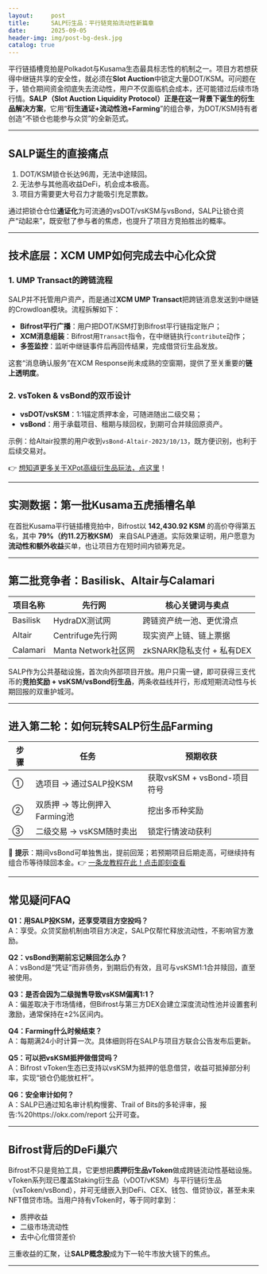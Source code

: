 ```yaml
---
layout:     post
title:      SALP衍生品：平行链竞拍流动性新篇章
date:       2025-09-05
header-img: img/post-bg-desk.jpg
catalog: true
---
```


平行链插槽竞拍是Polkadot与Kusama生态最具标志性的机制之一。项目方若想获得中继链共享的安全性，就必须在**Slot Auction**中锁定大量DOT/KSM。可问题在于，锁仓期间资金彻底失去流动性，用户不仅面临机会成本，还可能错过后续市场行情。**SALP（Slot Auction Liquidity Protocol）正是在这一背景下诞生的衍生品解决方案**，它用“**衍生通证+流动性池+Farming**”的组合拳，为DOT/KSM持有者创造“不锁仓也能参与众贷”的全新范式。

---

## SALP诞生的直接痛点

1. DOT/KSM锁仓长达96周，无法中途赎回。  
2. 无法参与其他高收益DeFi，机会成本极高。  
3. 项目方需要更大号召力才能吸引充足票数。  

通过把锁仓仓位**通证化**为可流通的vsDOT/vsKSM与vsBond，SALP让锁仓资产“动起来”，既安慰了参与者的焦虑，也提升了项目方竞拍胜出的概率。

---

## 技术底层：XCM UMP如何完成去中心化众贷

### 1. UMP Transact的跨链流程
SALP并不托管用户资产，而是通过**XCM UMP Transact**把跨链消息发送到中继链的Crowdloan模块。流程拆解如下：

- **Bifrost平行广播**：用户把DOT/KSM打到Bifrost平行链指定账户；  
- **XCM消息组装**：Bifrost用`Transact`指令，在中继链执行`contribute`动作；  
- **多签监控**：监听中继链事件后再回传结果，完成借贷衍生品发放。  

这套“消息确认服务”在XCM Response尚未成熟的空窗期，提供了至关重要的**链上透明度**。

### 2. vsToken & vsBond的双币设计

- **vsDOT/vsKSM**：1:1锚定质押本金，可随进随出二级交易；  
- **vsBond**：用于承载项目、租期与赎回权，到期可合并赎回原资产。  

示例：给Altair投票的用户收到`vsBond-Altair-2023/10/13`，既方便识别，也利于后续交易对。

👉 [想知道更多关于XPot高级衍生品玩法，点这里](https://okxdog.com/)！

---

## 实测数据：第一批Kusama五虎插槽名单

在首批Kusama平行链插槽竞拍中，Bifrost以 **142,430.92 KSM** 的高价夺得第五名，其中 **79%（约11.2万枚KSM）** 来自SALP通道。实际效果证明，用户愿意为**流动性和额外收益**买单，也让项目方在短时间内锁筹充足。

---

## 第二批竞争者：Basilisk、Altair与Calamari

| 项目名称 | 先行网 | 核心关键词与卖点 |
| --- | --- | --- |
| Basilisk | HydraDX测试网 | 跨链资产统一池、更优滑点 |
| Altair | Centrifuge先行网 | 现实资产上链、链上票据 |
| Calamari | Manta Network社区网 | zkSNARK隐私支付 + 私有DEX |

SALP作为公共基础设施，首次向外部项目开放。用户只需一键，即可获得三支代币的**竞拍奖励 + vsKSM/vsBond衍生品**，两条收益线并行，形成短期流动性与长期回报的双重护城河。

---

## 进入第二轮：如何玩转SALP衍生品Farming

| 步骤 | 任务 | 预期收获 |
| --- | --- | --- |
| ① | 选项目 → 通过SALP投KSM | 获取vsKSM + vsBond-项目符号 |
| ② | 双质押 → 等比例押入Farming池 | 挖出多币种奖励 |
| ③ | 二级交易 → vsKSM随时卖出 | 锁定行情波动获利 |

👀 **提示**：期间vsBond可单独售出，提前回笼；若预期项目后期走高，可继续持有组合币等待赎回本金。👉 [一条龙教程在此！点击即刻查看](https://okxdog.com/)

---

## 常见疑问FAQ

**Q1：用SALP投KSM，还享受项目方空投吗？**  
A：享受。众贷奖励机制由项目方决定，SALP仅帮忙释放流动性，不影响官方激励。

**Q2：vsBond到期前忘记赎回怎么办？**  
A：vsBond是“凭证”而非债务，到期后仍有效，且可与vsKSM1:1合并赎回，直至被使用。

**Q3：是否会因为二级抛售导致vsKSM偏离1:1？**  
A：偏差取决于市场情绪，但Bifrost与第三方DEX会建立深度流动性池并设置套利激励，通常保持在±2%区间内。

**Q4：Farming什么时候结束？**  
A：每期满24小时计算一次。具体细则将在SALP与项目方联合公告发布后更新。

**Q5：可以把vsKSM抵押做借贷吗？**  
A：Bifrost vToken生态已支持以vsKSM为抵押的低息借贷，收益可抵掉部分利率，实现“锁仓仍能放杠杆”。

**Q6：安全审计如何？**  
A：SALP已通过知名审计机构慢雾、Trail of Bits的多轮评审，报告:%20https://okx.com/report 公开可查。

---

## Bifrost背后的DeFi巢穴

Bifrost不只是竞拍工具，它更想把**质押衍生品vToken**做成跨链流动性基础设施。vToken系列现已覆盖Staking衍生品（vDOT/vKSM）与平行链衍生品（vsToken/vsBond），并可无缝嵌入到DeFi、CEX、钱包、借贷协议，甚至未来NFT借贷市场。当用户持有vToken时，等于同时拿到：

- 质押收益  
- 二级市场流动性  
- 去中心化借贷差价  

三重收益的汇聚，让**SALP概念股**成为下一轮牛市放大镜下的焦点。

---